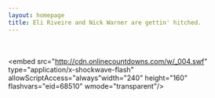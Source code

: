 ```yaml
---
layout: homepage
title: Eli Riveire and Nick Warner are gettin' hitched.
---
```

<br><br>
<object width="240" height="160"><param name="movie" value="http://cdn.onlinecountdowns.com/w/_004.swf"/><param name="flashvars" value="eid=68510"/><param name="wmode" value="transparent"/><param name="allowScriptAccess" value="always" /><embed src="http://cdn.onlinecountdowns.com/w/_004.swf" type="application/x-shockwave-flash" allowScriptAccess="always"width="240" height="160" flashvars="eid=68510" wmode="transparent"/>
</embed>
</object>


